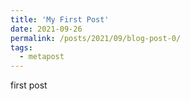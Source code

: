 ```yaml
---
title: 'My First Post'
date: 2021-09-26
permalink: /posts/2021/09/blog-post-0/
tags:
  - metapost
---
```


first post
